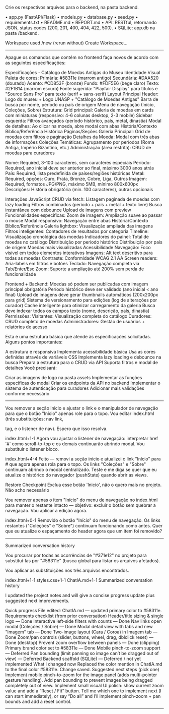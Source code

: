 Crie os respectivos arquivos para o backend, na pasta backend.

• app.py (FastAPI/Flask)
• models.py
• database.py
• seed.py
• requirements.txt
• README.md
• REPORT.md
• API: RESTful, retornando JSON, status codes (200, 201, 400, 404, 422, 500).
• SQLite: app.db na pasta /backend.

Workspace
used /new (rerun without)
Create Workspace...

----------------------------------------------------------------------------

Apague os comandos que contém no frontend faça novos de acordo com as seguintes especificações: 

Especificações - Catálogo de Moedas Antigas do Museu
Identidade Visual
Paleta de cores:
Primária: #58311e (marrom antigo)
Secundária: #DAA520 (dourado)
Acento: #CD853F (bronze)
Fundo: #FDF5E6 (bege claro)
Texto: #2F1B14 (marrom escuro)
Fonte sugerida: "Playfair Display" para títulos e "Source Sans Pro" para texto (serif + sans-serif)
Layout Principal
Header:
Logo do museu + Logo UNASP  + "Catálogo de Moedas Antigas"
Barra de busca por nome, período ou país de origem
Menu de navegação (Início, Coleções, Sobre)
Estrutura:
Grid principal: Galeria de moedas em cards com miniaturas (responsivo: 4-6 colunas desktop, 2-3 mobile)
Sidebar esquerda: Filtros avançados (período histórico, país, metal, dinastia)
Modal de detalhes: Ao clicar na moeda, abre modal com abas História/Contexto Bíblico/Referência Histórica
Páginas/Seções
Galeria Principal: Grid de moedas com filtros e paginação
Detalhes da Moeda: Modal com três abas de informações
Coleções Temáticas: Agrupamento por períodos (Roma Antiga, Império Bizantino, etc.)
Administração (área restrita): CRUD de moedas para curadores

Nome: Required, 3-100 caracteres, sem caracteres especiais
Período: Required, ano inicial deve ser anterior ao final, máximo 3000 anos atrás
País: Required, lista predefinida de países/regiões históricas
Metal: Required, opções: Ouro, Prata, Bronze, Cobre, Liga, Outros
Imagem: Required, formatos JPG/PNG, máximo 5MB, mínimo 800x600px
Descrições: História obrigatória (mín. 100 caracteres), outras opcionais

Interações JavaScript
CRUD via fetch:
Listagem paginada de moedas com lazy loading
Filtros combinados (período + país + metal + texto livre)
Busca instantânea com debounce
Upload de imagens com preview
Funcionalidades específicas:
Zoom de imagem: Ampliação suave ao passar o mouse
Modal responsivo: Navegação entre abas História/Contexto Bíblico/Referência
Galeria lightbox: Visualização ampliada das imagens
Filtros inteligentes: Contadores de resultados por categoria
Timeline: Visualização cronológica das moedas
Indicadores do painel:
Total de moedas no catálogo
Distribuição por período histórico
Distribuição por país de origem
Moedas mais visualizadas
Acessibilidade
Navegação: Foco visível em todos elementos interativos
Imagens: Alt text descritivo para todas as moedas
Contraste: Conformidade WCAG 2.1 AA
Screen readers: Aria-labels em filtros e botões
Teclado: Navegação completa via Tab/Enter/Esc
Zoom: Suporte a ampliação até 200% sem perda de funcionalidade

Frontend + Backend:
Moedas só podem ser publicadas com imagem principal obrigatória
Período histórico deve ser validado (ano inicial < ano final)
Upload de imagens deve gerar thumbnails automáticos (200x200px para grid)
Sistema de versionamento para edições (log de alterações por curador)
Cache inteligente para otimizar carregamento da galeria
Busca deve indexar todos os campos texto (nome, descrição, país, dinastia)
Permissões:
Visitantes: Visualização completa do catálogo
Curadores: CRUD completo de moedas
Administradores: Gestão de usuários + relatórios de acesso




Esta é uma estrutura básica que atende às especificações solicitadas. Alguns pontos importantes:

A estrutura é responsiva
Implementa acessibilidade básica
Usa as cores definidas através de variáveis CSS
Implementa lazy loading e debounce na busca
Prepara a estrutura para o CRUD via API
Suporta filtros e modal de detalhes
Você precisará:

Criar as imagens de logo na pasta assets
Implementar as funções específicas do modal
Criar os endpoints da API no backend
Implementar o sistema de autenticação para curadores
Adicionar mais validações conforme necessário

--------------


Vou remover a seção inicio e ajustar o link e o manipulador de navegação para que o botão "Início" apenas role para o topo. Vou editar index.html (três substituições: nav link, <main> tag, e o listener de nav). Espero que isso resolva.

index.html+1-1
Agora vou ajustar o listener de navegação: interpretar href '#' como scroll-to-top e os demais continuarão abrindo modal. Vou substituir o listener bloco.

index.html+4-4
Feito — removi a seção inicio e atualizei o link "Início" para # que agora apenas rola para o topo. Os links "Coleções" e "Sobre" continuam abrindo o modal centralizado. Teste e me diga se quer que eu atualize o histórico do navegador (pushState) quando abrir as views.

Restore Checkpoint
Exclua esse botão 'Inicio', não o quero mais no projeto. Não acho necessário

Vou remover apenas o item "Início" do menu de navegação no index.html para manter o restante intacto — objetivo: excluir o botão sem quebrar a navegação. Vou aplicar a edição agora.

index.html+0-1
Removido o botão "Início" do menu de navegação. Os links restantes ("Coleções" e "Sobre") continuam funcionando como antes. Quer que eu atualize o espaçamento do header agora que um item foi removido?

------------------------


Summarized conversation history

Vou procurar por todas as ocorrências de "#371e12" no projeto para substituí-las por "#58311e" (busca global para listar os arquivos afetados).

Vou aplicar as substituições nos três arquivos encontrados.

index.html+1-1
styles.css+1-1
ChatIA.md+1-1
Summarized conversation history

I updated the project notes and will give a concise progress update plus suggested next improvements.

Quick progress
File edited: ChatIA.md — updated primary color to #58311e.
Requirements checklist (from prior conversation)
Header/title sizing & single logo — Done
Interactive left-side filters with counts — Done
Nav links open modal (Coleções / Sobre) — Done
Modal detail view with tabs and new "Imagem" tab — Done
Two-image layout (Cara / Coroa) in Imagem tab — Done
Zoom/pan controls (slider, buttons, wheel, drag, dblclick reset) — Done (desktop)
Prevent zoom overflow between panels — Done (clipping)
Primary brand color set to #58311e — Done
Mobile pinch-to-zoom support — Deferred
Pan bounding (limit panning so image can’t be dragged out of view) — Deferred
Backend scaffold (SQLite) — Deferred / not yet implemented
What I changed now
Replaced the color mention in ChatIA.md to the final color #58311e. Change saved.
Suggested next steps (pick one)
Implement mobile pinch-to-zoom for the image panel (adds multi-pointer gesture handling).
Add pan bounding to prevent images being dragged completely out of view.
Implement small visual UI polish: show current zoom value and add a “Reset / Fit” button.
Tell me which one to implement next (I can start immediately), or say “Do all” and I’ll implement pinch-zoom + pan bounds and add a reset control.

--------------------------------------------


